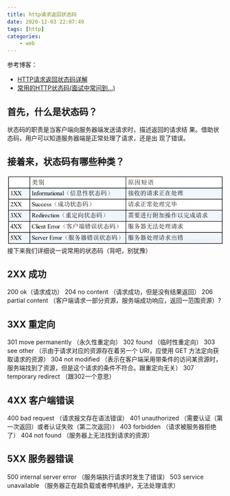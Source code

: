 ```yaml
---
title: http请求返回状态码
date: 2020-12-03 22:07:49
tags: [http]
categories:
    - web
---
```


参考博客：
* [HTTP请求返回状态码详解](https://blog.csdn.net/wangsen2235068/article/details/8081274)
* [常用的HTTP状态码(面试中常问到...)](https://blog.csdn.net/beyond150/article/details/102128827)

## 首先，什么是状态码？
状态码的职责是当客户端向服务器端发送请求时，描述返回的请求结
果。借助状态码，用户可以知道服务器端是正常处理了请求，还是出
现了错误。
## 接着来，状态码有哪些种类？
![状态码](http请求返回状态码/1.png)
接下来我们详细说一说常用的状态码（背吧，别犹豫）
## 2XX 成功
200 ok（请求成功）
204 no content （请求成功，但是没有结果返回）
206 partial content （客户端请求一部分资源，服务端成功响应，返回一范围资源）?
## 3XX 重定向
301 move permanently （永久性重定向）
302 found （临时性重定向）
303 see other （示由于请求对应的资源存在着另一个 URI，应使用 GET
方法定向获取请求的资源）
304 not modified （表示在客户端采用带条件的访问某资源时，服务端找到了资源，但是这个请求的条件不符合。跟重定向无关）
307 temporary redirect （跟302一个意思）
## 4XX 客户端错误
400 bad request （请求报文存在语法错误）
401 unauthorized （需要认证（第一次返回）或者认证失败（第二次返回））
403 forbidden （请求被服务器拒绝了）
404 not found （服务器上无法找到请求的资源）
## 5XX 服务器错误
500 internal server error （服务端执行请求时发生了错误）
503 service unavailable （服务器正在超负载或者停机维护，无法处理请求）